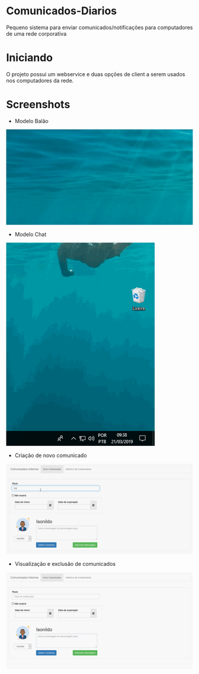 # Comunicados-Diarios
Pequeno sistema para enviar comunicados/notificações para computadores de uma rede corporativa

# Iniciando
O projeto possui um webservice e duas opções de client a serem usados nos computadores da rede.

# Screenshots
* Modelo Balão

![Gif de exemplo](client1.gif)

* Modelo Chat

![Gif de exemplo](client2.gif)

* Criação de novo comunicado

![Gif de exemplo](comunicado1.gif)

* Visualização e exclusão de comunicados

![Gif de exemplo](comunicado2.gif)
